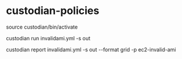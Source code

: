 # custodian-policies

source custodian/bin/activate


custodian run invalidami.yml -s out


custodian report  invalidami.yml -s out --format grid -p ec2-invalid-ami